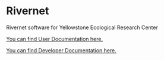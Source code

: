 # Rivernet
 Rivernet software for Yellowstone Ecological Research Center

[You can find User Documentation here.](/Doc/UserDocumentation.txt)

[You can find Developer Documentation here.](/Doc/DeveloperDocumentation.txt)
